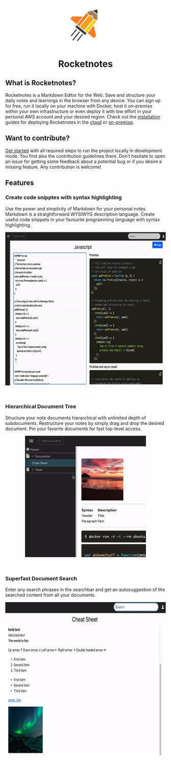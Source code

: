 <div align="center">
  <a href="https://www.takeniftynotes.net/">
    <img src="landing-page/src/assets/128x128.png" height="128">
  </a>
  <h1>Rocketnotes</h1>
</div>

## What is Rocketnotes?
Rocketnotes is a Markdown Editor for the Web.
Save and structure your daily notes and learnings in the browser from any device. 
You can sign up for free, run it locally on your machine with Docker, host it on-premise within your own infrastructure or even deploy it with low effort in your personal AWS account and your desired region.
Check out the [installation](INSTALLATION.md#installation) guides for deploying Rocketnotes in the [cloud](INSTALLATION.md#cloud-hosting) or [on-premise](INSTALLATION.md#on-premise-hosting).

## Want to contribute?
[Get started](CONTRIBUTING.md#getting-started) with all required steps to run the project locally in development mode.
You find also the contribution guidelines there.
Don't hesitate to open an issue for getting some feedback about a potential bug or if you desire a missing feature. 
Any contribution is welcome!

## Features

### Create code snipptes with syntax highlighting
Use the power and simplicity of Markdown for your personal notes. Markdown is a straightforward WYSIWYG description language. Create useful code snippets in your favourite programming language with syntax highlighting.
<div align="center">
  <img src="landing-page/src/assets/code_editor.gif" height="480">
</div>

&nbsp;

### Hierarchical Document Tree
Structure your note documents hierarchical with unlimited depth of subdocuments. Restructure your notes by simply drag and drop the desired document. Pin your favorite documents for fast top-level access.
<div align="center">
  <img src="landing-page/src/assets/tree.gif" height="380">
</div>

&nbsp;

### Superfast Document Search
Enter any search phrases in the searchbar and get an autosuggestion of the searched content from all your documents.
<div align="center">
  <img src="landing-page/src/assets/searchbar.gif" height="480">
</div>
